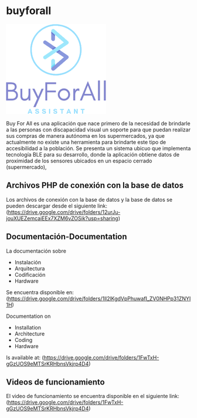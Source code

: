 # buyforall
![GitHub Logo](/app/src/main/res/drawable/logo.png)

Buy For All es una aplicación que nace primero de la necesidad de brindarle a las personas con discapacidad visual un soporte para que puedan realizar sus compras de manera autónoma en los supermercados, ya que actualmente no existe una herramienta para brindarte este tipo de accesibilidad a la población. Se presenta un sistema ubicuo que implementa tecnología BLE para su desarrollo, donde la aplicación obtiene datos de proximidad de los sensores ubicados en un espacio cerrado (supermercado), 

## Archivos PHP de conexión con la base de datos 

Los archivos de conexión con la base de datos y la base de datos se pueden descargar desde el siguiente link:
(<https://drive.google.com/drive/folders/12urJu-jouXUEZemcaiEEx7XZM6vZOSik?usp=sharing>)

## Documentación-Documentation
La documentación sobre
* Instalación
* Arquitectura 
* Codificación 
* Hardware<br/>

Se encuentra disponible en:
(<https://drive.google.com/drive/folders/1ll2lKgdVpPhuwafI_ZV0NHPp31ZNYI1H>)<br/>

Documentation on 
* Installation
* Architecture
* Coding
* Hardware <br/>

Is available at:
(<https://drive.google.com/drive/folders/1FwTxH-gGzUOS9eMTSrKRHbnsVkjrp4D4>)

## Videos de funcionamiento
El video de funcionamiento se encuentra disponible en el siguiente link:
(<https://drive.google.com/drive/folders/1FwTxH-gGzUOS9eMTSrKRHbnsVkjrp4D4>)

